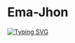 <div>
<h1>Ema-Jhon</h1>

<a href="https://git.io/typing-svg"><img src="https://readme-typing-svg.herokuapp.com?font=Noto+Sans+Japanese&weight=500&size=33&pause=1000&color=36ECF7&width=435&height=80&lines=Simple+E-Commerce+Web-Application" alt="Typing SVG" /></a>

</div>
